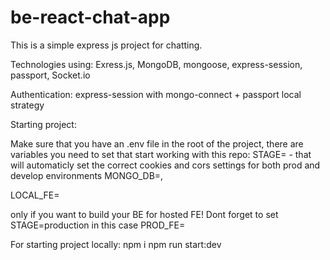 # be-react-chat-app

This is a simple express js project for chatting.

Technologies using: Exress.js, MongoDB, mongoose, express-session, passport, Socket.io

Authentication: express-session with mongo-connect + passport local strategy

Starting project: 

Make sure that you have an .env file in the root of the project, there are variables you need to set that start working with this repo:
STAGE=<development or production> - that will automaticly set the correct cookies and cors settings 
for both prod and develop environments
MONGO_DB=<your mongodb connection>,

LOCAL_FE=<your local url>

only if you want to build your BE for hosted FE! Dont forget to set STAGE=production in this case
PROD_FE=<your production url> 

For starting project locally: 
npm i 
npm run start:dev